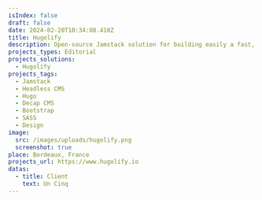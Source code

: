```yaml
---
isIndex: false
draft: false
date: 2024-02-20T10:34:08.410Z
title: Hugolify
description: Open-source Jamstack solution for building easily a fast, as accessible as possible and low carbon website.
projects_types: Editorial
projects_solutions:
  - Hugolify
projects_tags:
  - Jamstack
  - Headless CMS
  - Hugo
  - Decap CMS
  - Bootstrap
  - SASS
  - Design
image:
  src: /images/uploads/hugolify.png
  screenshot: true
place: Bordeaux, France
projects_url: https://www.hugolify.io
datas:
  - title: Client
    text: Un Cinq
---
```

